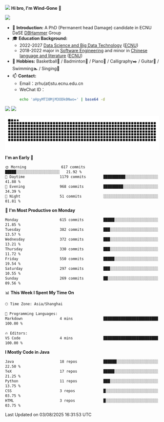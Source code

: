 <img src="https://media.giphy.com/media/LnQjpWaON8nhr21vNW/giphy.gif" width="60">  **Hi bro, I'm Wind-Gone** 👋

![](https://komarev.com/ghpvc/?username=your-github-Wind-Gone&style=flat-square)

- 🌱 **Introduction:** A PhD (Permanent head Damage) candidate in ECNU DaSE [DBHammer](https://dbhammer.github.io/) Group
- 🎓 **Education Background:**
  - 2022-2027 [Data Science and Big Data Technology](http://dase.ecnu.edu.cn/) ([ECNU](https://www.ecnu.edu.cn/))
  - 2018-2022 major in [Software Engineering](http://www.sei.ecnu.edu.cn/) and minor in [Chinese language and literature](https://zhwx.ecnu.edu.cn/) ([ECNU](https://www.ecnu.edu.cn/))
- 🐣 **Hobbies:** Basketball🏀 / Badminton🏸 / Piano🎹 / Calligraphy✒️ / Guitar🎸 / Swimming🏊 / Singing🎤
- 📫 **Contact:**
  - Email：zrhu(at)stu.ecnu.edu.cn
  - WeChat ID：
    ```bash
    echo 'aHpyMTI0MjM3ODk0Nwo=' | base64 -d
    ```
<div>
  <img width="390px" src="https://github-readme-stats.vercel.app/api?username=Wind-Gone&show_icons=true&theme=vue">
  <img width="415px" src="http://github-readme-streak-stats.herokuapp.com/?user=Wind-Gone&theme=vue">
<!--   <img width="390px" src="https://github-readme-stats.anuraghazra1.vercel.app/api/top-langs/?username=Wind-Gone&layout=compact&theme=vue" /> -->
</div>

<!--[![Zirui Hu's github activity graph](https://github-readme-activity-graph.vercel.app/graph?username=Wind-Gone&theme=flat-square)](https://github.com/Wind-Gone/github-readme-activity-graph)-->
![Snake animation](https://raw.githubusercontent.com/Wind-Gone/Wind-Gone/output/github-contribution-grid-snake.svg)

<!--START_SECTION:waka-->
**I'm an Early 🐤** 

```text
🌞 Morning                617 commits         █████░░░░░░░░░░░░░░░░░░░░   21.92 % 
🌆 Daytime                1179 commits        ██████████░░░░░░░░░░░░░░░   41.88 % 
🌃 Evening                968 commits         █████████░░░░░░░░░░░░░░░░   34.39 % 
🌙 Night                  51 commits          ░░░░░░░░░░░░░░░░░░░░░░░░░   01.81 % 
```
📅 **I'm Most Productive on Monday** 

```text
Monday                   615 commits         █████░░░░░░░░░░░░░░░░░░░░   21.85 % 
Tuesday                  382 commits         ███░░░░░░░░░░░░░░░░░░░░░░   13.57 % 
Wednesday                372 commits         ███░░░░░░░░░░░░░░░░░░░░░░   13.21 % 
Thursday                 330 commits         ███░░░░░░░░░░░░░░░░░░░░░░   11.72 % 
Friday                   550 commits         █████░░░░░░░░░░░░░░░░░░░░   19.54 % 
Saturday                 297 commits         ███░░░░░░░░░░░░░░░░░░░░░░   10.55 % 
Sunday                   269 commits         ██░░░░░░░░░░░░░░░░░░░░░░░   09.56 % 
```


📊 **This Week I Spent My Time On** 

```text
🕑︎ Time Zone: Asia/Shanghai

💬 Programming Languages: 
Markdown                 4 mins              █████████████████████████   100.00 % 

🔥 Editors: 
VS Code                  4 mins              █████████████████████████   100.00 % 
```

**I Mostly Code in Java** 

```text
Java                     18 repos            ██████░░░░░░░░░░░░░░░░░░░   22.50 % 
TeX                      17 repos            █████░░░░░░░░░░░░░░░░░░░░   21.25 % 
Python                   11 repos            ███░░░░░░░░░░░░░░░░░░░░░░   13.75 % 
CSS                      3 repos             █░░░░░░░░░░░░░░░░░░░░░░░░   03.75 % 
HTML                     3 repos             █░░░░░░░░░░░░░░░░░░░░░░░░   03.75 % 
```




 Last Updated on 03/08/2025 16:31:53 UTC
<!--END_SECTION:waka-->
